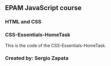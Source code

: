 ## EPAM JavaScript course

### HTML and CSS

### CSS-Essentials-HomeTask

This is the code of the CSS-Essentials-HomeTask.

### Created by: Sergio Zapata
